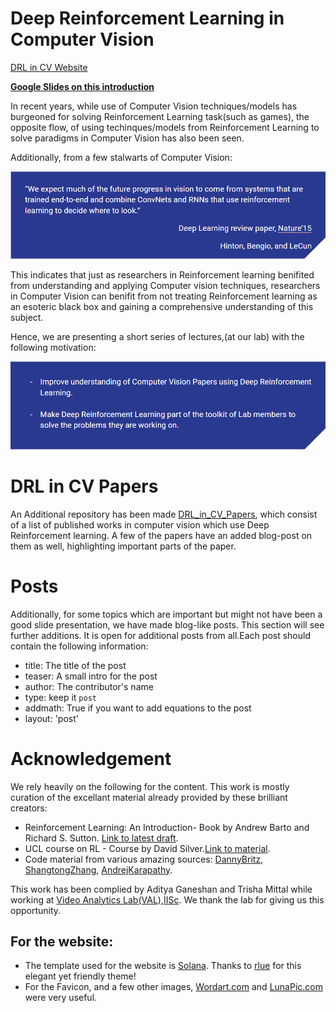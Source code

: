 # Deep Reinforcement Learning in Computer Vision

[DRL in CV Website](https://bardofcodes.github.io/DRL_in_CV_Papers/)

**[Google Slides on this introduction](https://docs.google.com/presentation/d/1Nnt6Jj77SLECbeb3m_Y6lqDEH0t8CUePJt2U-HlT6ZM/edit?usp=sharing)**

In recent years, while use of Computer Vision techniques/models has burgeoned
for solving Reinforcement Learning task(such as games), the opposite flow, of
using techinques/models from Reinforcement Learning to solve paradigms in
Computer Vision has also been seen.

Additionally, from a few stalwarts of Computer Vision:

<center><img src="img/statement_hinton_bengio_lecun.png" alt="Bold Statement" style=""></center>

This indicates that just as researchers in Reinforcement learning benifited from
understanding and applying Computer vision techniques, researchers in
Computer Vision can benifit from not treating Reinforcement learning as an esoteric
black box and gaining a comprehensive understanding of this subject.

Hence, we are presenting a short series of lectures,(at our lab) with the following motivation:

<center><img src="img/motivation.png" alt="motivations" style=""></center>

# DRL in CV Papers
An Additional repository has been made [DRL_in_CV_Papers](https://github.com/BardOfCodes/DRL_in_CV_Papers), which consist of a list of published works in computer vision which use Deep Reinforcement learning. A few of the papers have an added blog-post on them as well, highlighting important parts of the paper.

# Posts
Additionally, for some topics which are important but might not have been a good slide presentation, we have made blog-like posts. This section will see further additions.
It is open for additional posts from all.Each post should contain the following information:
* title: The title of the post
* teaser: A small intro for the post
* author: The contributor's name
* type: keep it `post`
* addmath: True if you want to add equations to the post
* layout: 'post'

# Acknowledgement

We rely heavily on the following for the content. This work is mostly curation
of the excellant material already provided by these brilliant creators:

* Reinforcement Learning: An Introduction- Book by Andrew Barto and Richard S. Sutton.
[Link to latest draft](ufal.mff.cuni.cz/~straka/courses/npfl114/2016/sutton-bookdraft2016sep.pdf).
* UCL course on RL - Course by David Silver.[Link to material](http://www0.cs.ucl.ac.uk/staff/d.silver/web/Teaching.html).
* Code material from various amazing sources: [DannyBritz](https://github.com/dennybritz/reinforcement-learning),
[ShangtongZhang](https://github.com/ShangtongZhang/reinforcement-learning-an-introduction),
[AndrejKarapathy](https://github.com/karpathy/reinforcejs).

This work has been complied by Aditya Ganeshan and Trisha Mittal while working at [Video Analytics Lab(VAL),IISc](http://val.serc.iisc.ernet.in/valweb/). We thank the lab for giving us this opportunity.

## For the website:

* The template used for the website is [Solana](https://github.com/rlue/jekyll-solana). Thanks to [rlue](https://github.com/rlue) for this elegant yet friendly theme!
* For the Favicon, and a few other images, [Wordart.com](https://wordart.com/) and [LunaPic.com](https://www169.lunapic.com/editor/?action=transparent) were very useful.


